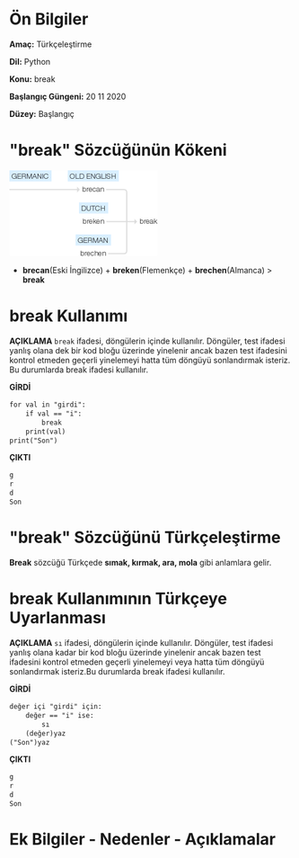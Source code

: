 # Ön Bilgiler
**Amaç:** Türkçeleştirme

**Dil:** Python

**Konu:** break

**Başlangıç Güngeni:** 20 11 2020

**Düzey:** Başlangıç

# "break" Sözcüğünün Kökeni
![Görsel](/belgelik/görseller/kökenbilim/break.png)

- **brecan**(Eski İngilizce) + **breken**(Flemenkçe) + **brechen**(Almanca) > **break** 

# break Kullanımı

**AÇIKLAMA**
`break` ifadesi, döngülerin içinde kullanılır. Döngüler, test ifadesi yanlış olana dek bir kod bloğu üzerinde yinelenir ancak bazen test ifadesini kontrol etmeden geçerli yinelemeyi hatta tüm döngüyü sonlandırmak isteriz. Bu durumlarda break ifadesi kullanılır.

**GİRDİ**
```
for val in "girdi":
    if val == "i":
        break
    print(val)
print("Son")
```
**ÇIKTI**
```
g
r
d
Son
```
# "break" Sözcüğünü Türkçeleştirme
**Break** sözcüğü Türkçede **sımak, kırmak, ara, mola** gibi anlamlara gelir.

# break Kullanımının Türkçeye Uyarlanması

**AÇIKLAMA**
`sı` ifadesi, döngülerin içinde kullanılır. Döngüler, test ifadesi yanlış olana kadar bir kod bloğu üzerinde yinelenir ancak bazen test ifadesini kontrol etmeden geçerli yinelemeyi veya hatta tüm döngüyü sonlandırmak isteriz.Bu durumlarda break ifadesi kullanılır.

**GİRDİ**
```
değer içi "girdi" için:
    değer == "i" ise:
        sı
    (değer)yaz
("Son")yaz
```
**ÇIKTI**
```
g
r
d
Son
```
# Ek Bilgiler - Nedenler - Açıklamalar







